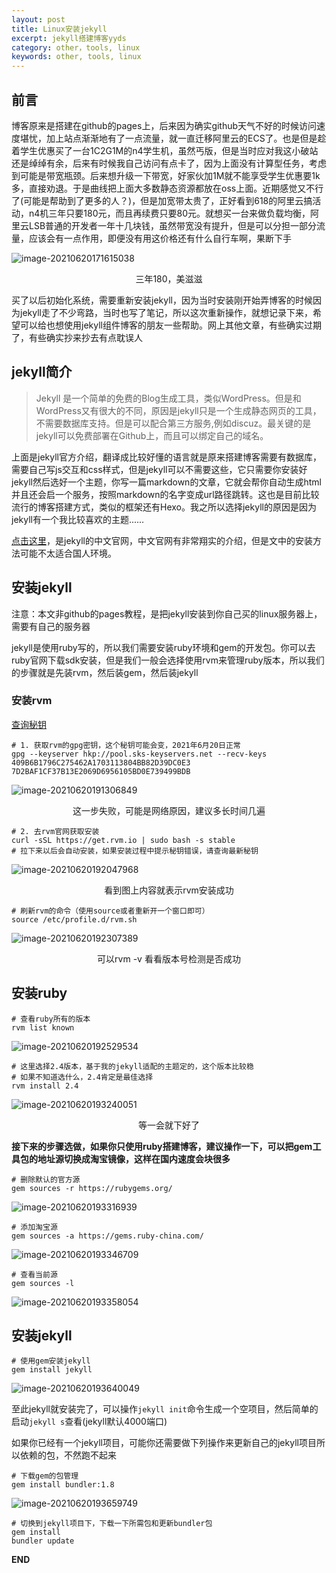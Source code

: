 ```yaml
---
layout: post
title: Linux安装jekyll
excerpt: jekyll搭建博客yyds
category: other，tools, linux
keywords: other, tools, linux
---
```


## 前言

博客原来是搭建在github的pages上，后来因为确实github天气不好的时候访问速度堪忧，加上站点渐渐地有了一点流量，就一直迁移阿里云的ECS了。也是但是趁着学生优惠买了一台1C2G1M的n4学生机，虽然丐版，但是当时应对我这小破站还是绰绰有余，后来有时候我自己访问有点卡了，因为上面没有计算型任务，考虑到可能是带宽瓶颈。后来想升级一下带宽，好家伙加1M就不能享受学生优惠要1k多，直接劝退。于是曲线把上面大多数静态资源都放在oss上面。近期感觉又不行了(可能是帮助到了更多的人？)，但是加宽带太贵了，正好看到618的阿里云搞活动，n4机三年只要180元，而且再续费只要80元。就想买一台来做负载均衡，阿里云LSB普通的开发者一年十几块钱，虽然带宽没有提升，但是可以分担一部分流量，应该会有一点作用，即便没有用这价格还有什么自行车啊，果断下手

![image-20210620171615038](https://mypicgogo.oss-cn-hangzhou.aliyuncs.com/tuchuang20210620171615.png)

<center>三年180，美滋滋</center>

买了以后初始化系统，需要重新安装jekyll，因为当时安装刚开始弄博客的时候因为jekyll走了不少弯路，当时也写了笔记，所以这次重新操作，就想记录下来，希望可以给也想使用jekyll组件博客的朋友一些帮助。网上其他文章，有些确实过期了，有些确实抄来抄去有点耽误人



## jekyll简介

> Jekyll 是一个简单的免费的Blog生成工具，类似WordPress。但是和WordPress又有很大的不同，原因是jekyll只是一个生成静态网页的工具，不需要数据库支持。但是可以配合第三方服务,例如discuz。最关键的是jekyll可以免费部署在Github上，而且可以绑定自己的域名。

上面是jekyll官方介绍，翻译成比较好懂的语言就是原来搭建博客需要有数据库，需要自己写js交互和css样式，但是jekyll可以不需要这些，它只需要你安装好jekyll然后选好一个主题，你写一篇markdown的文章，它就会帮你自动生成html并且还会启一个服务，按照markdown的名字变成url路径跳转。这也是目前比较流行的博客搭建方式，类似的框架还有Hexo。我之所以选择jekyll的原因是因为jekyll有一个我比较喜欢的主题......

[点击这里](http://jekyllcn.com/)，是jekyll的中文官网，中文官网有非常翔实的介绍，但是文中的安装方法可能不太适合国人环境。

## 安装jekyll

注意：本文非github的pages教程，是把jekyll安装到你自己买的linux服务器上，需要有自己的服务器

jekyll是使用ruby写的，所以我们需要安装ruby环境和gem的开发包。你可以去ruby官网下载sdk安装，但是我们一般会选择使用rvm来管理ruby版本，所以我们的步骤就是先装rvm，然后装gem，然后装jekyll

### 安装rvm

[查询秘钥](http://rvm.io/rvm/install)

```shell
# 1. 获取rvm的gpg密钥，这个秘钥可能会变，2021年6月20日正常
gpg --keyserver hkp://pool.sks-keyservers.net --recv-keys 409B6B1796C275462A1703113804BB82D39DC0E3 7D2BAF1CF37B13E2069D6956105BD0E739499BDB
```

![image-20210620191306849](https://mypicgogo.oss-cn-hangzhou.aliyuncs.com/tuchuang20210620191307.png)

<center>这一步失败，可能是网络原因，建议多长时间几遍</center>



```shell
# 2. 去rvm官网获取安装
curl -sSL https://get.rvm.io | sudo bash -s stable 
# 拉下来以后会自动安装，如果安装过程中提示秘钥错误，请查询最新秘钥
```

![image-20210620192047968](https://mypicgogo.oss-cn-hangzhou.aliyuncs.com/tuchuang20210620192048.png)

<center>看到图上内容就表示rvm安装成功</center>

```shell
# 刷新rvm的命令（使用source或者重新开一个窗口即可）
source /etc/profile.d/rvm.sh
```

![image-20210620192307389](https://mypicgogo.oss-cn-hangzhou.aliyuncs.com/tuchuang20210620192307.png)

<center>可以rvm -v 看看版本号检测是否成功</center>



## 安装ruby

```shell
# 查看ruby所有的版本
rvm list known
```

![image-20210620192529534](https://mypicgogo.oss-cn-hangzhou.aliyuncs.com/tuchuang20210620192529.png)

```shell
# 这里选择2.4版本，基于我的jekyll适配的主题定的，这个版本比较稳
# 如果不知道选什么，2.4肯定是最佳选择
rvm install 2.4
```

![image-20210620193240051](https://mypicgogo.oss-cn-hangzhou.aliyuncs.com/tuchuang20210620193240.png)

<center>等一会就下好了</center>



**接下来的步骤选做，如果你只使用ruby搭建博客，建议操作一下，可以把gem工具包的地址源切换成淘宝镜像，这样在国内速度会块很多**

```shell
# 删除默认的官方源
gem sources -r https://rubygems.org/
```

![image-20210620193316939](https://mypicgogo.oss-cn-hangzhou.aliyuncs.com/tuchuang20210620193317.png)

```shell
# 添加淘宝源
gem sources -a https://gems.ruby-china.com/
```

![image-20210620193346709](https://mypicgogo.oss-cn-hangzhou.aliyuncs.com/tuchuang20210620193346.png)



```shell
# 查看当前源
gem sources -l 
```

![image-20210620193358054](https://mypicgogo.oss-cn-hangzhou.aliyuncs.com/tuchuang20210620193358.png)



## 安装jekyll

```shell
# 使用gem安装jekyll
gem install jekyll
```

![image-20210620193640049](https://mypicgogo.oss-cn-hangzhou.aliyuncs.com/tuchuang20210620193640.png)

至此jekyll就安装完了，可以操作```jekyll init```命令生成一个空项目，然后简单的启动```jekyll s```查看(jekyll默认4000端口)

如果你已经有一个jekyll项目，可能你还需要做下列操作来更新自己的jekyll项目所以依赖的包，不然跑不起来

```shell
# 下载gem的包管理
gem install bundler:1.8
```

![image-20210620193659749](https://mypicgogo.oss-cn-hangzhou.aliyuncs.com/tuchuang20210620193659.png)

```shell
# 切换到jekyll项目下，下载一下所需包和更新bundler包
gem install
bundler update
```

**END**

